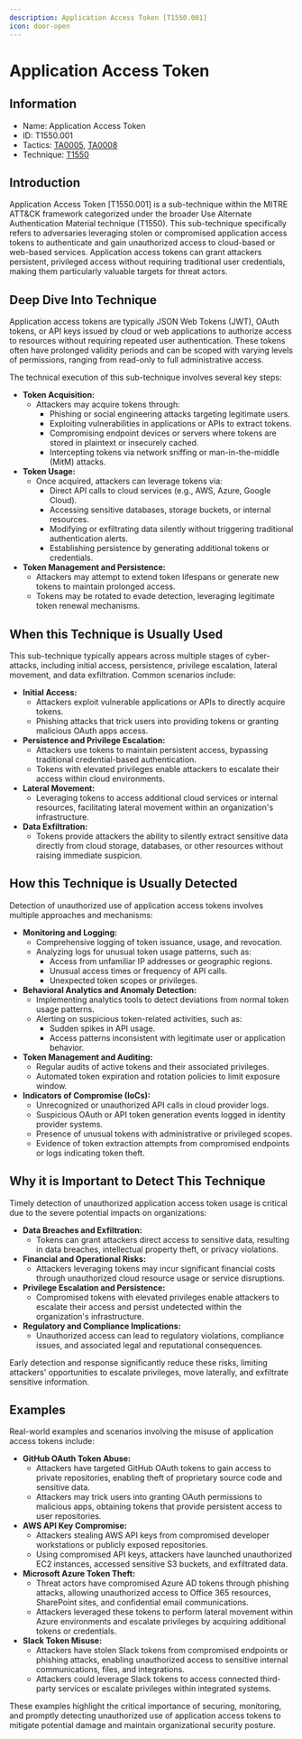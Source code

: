 ```yaml
---
description: Application Access Token [T1550.001]
icon: door-open
---
```


# Application Access Token

## Information

* Name: Application Access Token
* ID: T1550.001
* Tactics: [TA0005](../), [TA0008](../../ta0008/)
* Technique: [T1550](./)

## Introduction

Application Access Token \[T1550.001] is a sub-technique within the MITRE ATT\&CK framework categorized under the broader Use Alternate Authentication Material technique (T1550). This sub-technique specifically refers to adversaries leveraging stolen or compromised application access tokens to authenticate and gain unauthorized access to cloud-based or web-based services. Application access tokens can grant attackers persistent, privileged access without requiring traditional user credentials, making them particularly valuable targets for threat actors.

## Deep Dive Into Technique

Application access tokens are typically JSON Web Tokens (JWT), OAuth tokens, or API keys issued by cloud or web applications to authorize access to resources without requiring repeated user authentication. These tokens often have prolonged validity periods and can be scoped with varying levels of permissions, ranging from read-only to full administrative access.

The technical execution of this sub-technique involves several key steps:

* **Token Acquisition:**
  * Attackers may acquire tokens through:
    * Phishing or social engineering attacks targeting legitimate users.
    * Exploiting vulnerabilities in applications or APIs to extract tokens.
    * Compromising endpoint devices or servers where tokens are stored in plaintext or insecurely cached.
    * Intercepting tokens via network sniffing or man-in-the-middle (MitM) attacks.
* **Token Usage:**
  * Once acquired, attackers can leverage tokens via:
    * Direct API calls to cloud services (e.g., AWS, Azure, Google Cloud).
    * Accessing sensitive databases, storage buckets, or internal resources.
    * Modifying or exfiltrating data silently without triggering traditional authentication alerts.
    * Establishing persistence by generating additional tokens or credentials.
* **Token Management and Persistence:**
  * Attackers may attempt to extend token lifespans or generate new tokens to maintain prolonged access.
  * Tokens may be rotated to evade detection, leveraging legitimate token renewal mechanisms.

## When this Technique is Usually Used

This sub-technique typically appears across multiple stages of cyber-attacks, including initial access, persistence, privilege escalation, lateral movement, and data exfiltration. Common scenarios include:

* **Initial Access:**
  * Attackers exploit vulnerable applications or APIs to directly acquire tokens.
  * Phishing attacks that trick users into providing tokens or granting malicious OAuth apps access.
* **Persistence and Privilege Escalation:**
  * Attackers use tokens to maintain persistent access, bypassing traditional credential-based authentication.
  * Tokens with elevated privileges enable attackers to escalate their access within cloud environments.
* **Lateral Movement:**
  * Leveraging tokens to access additional cloud services or internal resources, facilitating lateral movement within an organization's infrastructure.
* **Data Exfiltration:**
  * Tokens provide attackers the ability to silently extract sensitive data directly from cloud storage, databases, or other resources without raising immediate suspicion.

## How this Technique is Usually Detected

Detection of unauthorized use of application access tokens involves multiple approaches and mechanisms:

* **Monitoring and Logging:**
  * Comprehensive logging of token issuance, usage, and revocation.
  * Analyzing logs for unusual token usage patterns, such as:
    * Access from unfamiliar IP addresses or geographic regions.
    * Unusual access times or frequency of API calls.
    * Unexpected token scopes or privileges.
* **Behavioral Analytics and Anomaly Detection:**
  * Implementing analytics tools to detect deviations from normal token usage patterns.
  * Alerting on suspicious token-related activities, such as:
    * Sudden spikes in API usage.
    * Access patterns inconsistent with legitimate user or application behavior.
* **Token Management and Auditing:**
  * Regular audits of active tokens and their associated privileges.
  * Automated token expiration and rotation policies to limit exposure window.
* **Indicators of Compromise (IoCs):**
  * Unrecognized or unauthorized API calls in cloud provider logs.
  * Suspicious OAuth or API token generation events logged in identity provider systems.
  * Presence of unusual tokens with administrative or privileged scopes.
  * Evidence of token extraction attempts from compromised endpoints or logs indicating token theft.

## Why it is Important to Detect This Technique

Timely detection of unauthorized application access token usage is critical due to the severe potential impacts on organizations:

* **Data Breaches and Exfiltration:**
  * Tokens can grant attackers direct access to sensitive data, resulting in data breaches, intellectual property theft, or privacy violations.
* **Financial and Operational Risks:**
  * Attackers leveraging tokens may incur significant financial costs through unauthorized cloud resource usage or service disruptions.
* **Privilege Escalation and Persistence:**
  * Compromised tokens with elevated privileges enable attackers to escalate their access and persist undetected within the organization's infrastructure.
* **Regulatory and Compliance Implications:**
  * Unauthorized access can lead to regulatory violations, compliance issues, and associated legal and reputational consequences.

Early detection and response significantly reduce these risks, limiting attackers' opportunities to escalate privileges, move laterally, and exfiltrate sensitive information.

## Examples

Real-world examples and scenarios involving the misuse of application access tokens include:

* **GitHub OAuth Token Abuse:**
  * Attackers have targeted GitHub OAuth tokens to gain access to private repositories, enabling theft of proprietary source code and sensitive data.
  * Attackers may trick users into granting OAuth permissions to malicious apps, obtaining tokens that provide persistent access to user repositories.
* **AWS API Key Compromise:**
  * Attackers stealing AWS API keys from compromised developer workstations or publicly exposed repositories.
  * Using compromised API keys, attackers have launched unauthorized EC2 instances, accessed sensitive S3 buckets, and exfiltrated data.
* **Microsoft Azure Token Theft:**
  * Threat actors have compromised Azure AD tokens through phishing attacks, allowing unauthorized access to Office 365 resources, SharePoint sites, and confidential email communications.
  * Attackers leveraged these tokens to perform lateral movement within Azure environments and escalate privileges by acquiring additional tokens or credentials.
* **Slack Token Misuse:**
  * Attackers have stolen Slack tokens from compromised endpoints or phishing attacks, enabling unauthorized access to sensitive internal communications, files, and integrations.
  * Attackers could leverage Slack tokens to access connected third-party services or escalate privileges within integrated systems.

These examples highlight the critical importance of securing, monitoring, and promptly detecting unauthorized use of application access tokens to mitigate potential damage and maintain organizational security posture.
